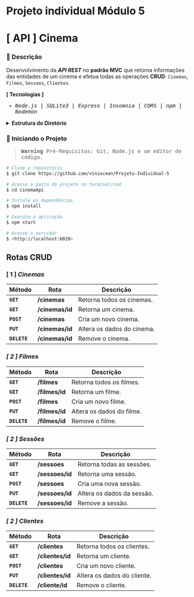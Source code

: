 # Projeto individual Módulo 5



# [ API ] Cinema
### 📑 Descrição
Desenvolvimento da <em>**API REST**</em> no **padrão MVC** que retorna informações das entidades de um cinema e efetua todas as operações **CRUD**: ``Cinemas``, ``Filmes``, ``Sessoes``, ``Clientes``.




**[ Tecnologias ]**

<samp>
  
- <em>Node.js</em> | <em>SQLite3</em> | <em>Express</em> | <em>Insomnia</em> | <em>CORS</em> | <em>npm</em> | <em>Nodemon</em>
  
</samp>

<details>
<summary>  
  <strong>Estrutura do Diretório</strong>
</summary>
<br>

```
src/
├─ controllers/
│  ├─ CinemasController.js
│  ├─ FilmesController.js
│  ├─ SessoesController.js
│  └─ ClientesController.js
├─ dao/
│  ├─ CinemasDAO.js
│  ├─ FilmesDAO.js
│  ├─ SessoesDAO.js
│  └─ ClientesDAO.js
├─ models/
│  ├─ Cinemas.js
│  ├─ Filmes.js
│  ├─ Sessoes.js
│  └─ Clientes.js
├─ database/
│  ├─ create-and-populate.js
│  ├─ config.js
│  └─ database.db
├─ routes/
│  ├─ cinemas.js
│  ├─ filmes.js
│  ├─ sessoes.js
│  └─ clientes.js
└─ main.js
```

</details>


### 🎲 Iniciando o Projeto


<samp>
  
> **Warning** 
> Pré-Requisitos: Git, Node.js e um editor de código.

</samp>

```bash
# Clone o repositório
$ git clone https://github.com/viniocean/Projeto-Individual-5

# Acesse a pasta do projeto no terminal/cmd
$ cd cinemaApi

# Instale as dependências
$ npm install

# Execute a aplicação 
$ npm start

# Acesse o servidor
$ <http://localhost:6020>
```

## Rotas CRUD

### [ 1 ] <em>Cinemas

| Método | Rota | Descrição |
| ------ | ----- | ----------- |
| **`GET`** | **/cinemas** | Retorna todos os cinemas. |
|  **`GET`** | **/cinemas/id** | Retorna um cinema. |
|  **`POST`** | **/cinemas** | Cria um novo cinema.  |
|  **`PUT`** | **/cinemas/id** | Altera os dados do cinema.
|  **`DELETE`** | **/cinemas/id** | Remove o cinema.
  
### [ 2 ] <em>Filmes</em>

| Método | Rota | Descrição |
| ------ | ----- | ----------- |
|  **`GET`** | **/filmes** | Retorna todos os filmes. |
|  **`GET`** | **/filmes/id** | Retorna um filme. |
|  **`POST`** | **/filmes** | Cria um novo filme.  |
|  **`PUT`** | **/filmes/id** | Altera os dados do filme.
|  **`DELETE`** | **/filmes/id** | Remove o filme.
  
  
### [ 2 ] <em>Sessões</em>

| Método | Rota | Descrição |
| ------ | ----- | ----------- |
|  **`GET`** | **/sessoes** | Retorna todas as sessões. |
|  **`GET`** | **/sessoes/id** | Retorna uma sessão. |
|  **`POST`** | **/sessoes** | Cria uma nova sessão.  |
|  **`PUT`** | **/sessoes/id** | Altera os dados da sessão.
|  **`DELETE`** | **/sessoes/id** | Remove a sessão.


### [ 2 ] <em>Clientes</em>

| Método | Rota | Descrição |
| ------ | ----- | ----------- |
|  **`GET`** | **/clientes** | Retorna todos os clientes. |
|  **`GET`** | **/clientes/id** |  Retorna um cliente. |
|  **`POST`** | **/clientes** | Cria um novo cliente.  |
|  **`PUT`** | **/clientes/id** | Altera os dados do cliente.
|  **`DELETE`** | **/cliente/id** | Remove o cliente.
  


